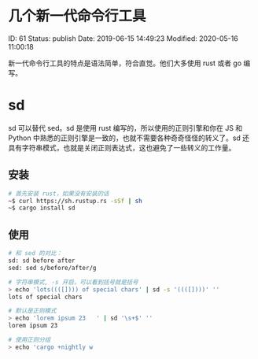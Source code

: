 # 几个新一代命令行工具


ID: 61
Status: publish
Date: 2019-06-15 14:49:23
Modified: 2020-05-16 11:00:18


新一代命令行工具的特点是语法简单，符合直觉。他们大多使用 rust 或者 go 编写。

# sd

sd 可以替代 sed。sd 是使用 rust 编写的，所以使用的正则引擎和你在 JS 和 Python 中熟悉的正则引擎是一致的，也就不需要各种奇奇怪怪的转义了。sd 还具有字符串模式，也就是关闭正则表达式，这也避免了一些转义的工作量。

## 安装

```bash
# 首先安装 rust，如果没有安装的话
~$ curl https://sh.rustup.rs -sSf | sh
~$ cargo install sd
```

## 使用

```bash
# 和 sed 的对比：
sd: sd before after
sed: sed s/before/after/g

# 字符串模式, -s 开启，可以看到括号就是括号
> echo 'lots((([]))) of special chars' | sd -s '((([])))' ''
lots of special chars

# 默认是正则模式
> echo 'lorem ipsum 23   ' | sd '\s+$' ''
lorem ipsum 23

# 使用正则分组
> echo 'cargo +nightly w